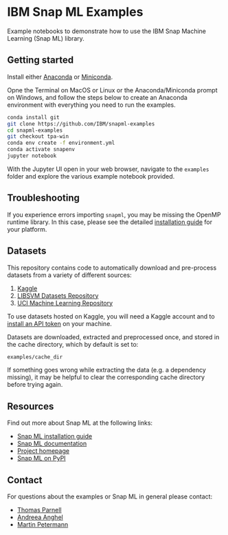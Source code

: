 # IBM Snap ML Examples

Example notebooks to demonstrate how to use the IBM Snap Machine Learning (Snap ML) library. 

## Getting started 

Install either [Anaconda](https://docs.anaconda.com/anaconda/install/) or [Miniconda](https://docs.conda.io/en/latest/miniconda.html).

Opne the Terminal on MacOS or Linux or the Anaconda/Miniconda prompt on Windows, 
and follow the steps below to create an Anaconda environment with everything you need to run the examples.

```bash
conda install git
git clone https://github.com/IBM/snapml-examples
cd snapml-examples
git checkout tpa-win
conda env create -f environment.yml
conda activate snapenv
jupyter notebook
```
With the Jupyter UI open in your web browser, navigate to the `examples` folder and explore the various example notebook provided.

## Troubleshooting

If you experience errors importing `snapml`, you may be missing the OpenMP runtime library. 
In this case, please see the detailed [installation guide](https://snapml.readthedocs.io/en/latest/installation.html) for your platform.

## Datasets

This repository contains code to automatically download and pre-process datasets from a variety of different sources:
1. [Kaggle](https://www.kaggle.com/)
2. [LIBSVM Datasets Repository](https://www.csie.ntu.edu.tw/~cjlin/libsvmtools/datasets/)
3. [UCI Machine Learning Repository](https://archive.ics.uci.edu/ml/index.php)

To use datasets hosted on Kaggle, you will need a Kaggle account and to [install an API token](https://www.kaggle.com/docs/api) on your machine.  

Datasets are downloaded, extracted and preprocessed once, and stored in the cache directory, which by default is set to:
```bash
examples/cache_dir
```
If something goes wrong while extracting the data (e.g. a dependency missing), it may be helpful to clear the corresponding cache directory before trying again.

## Resources

Find out more about Snap ML at the following links:

- [Snap ML installation guide](https://snapml.readthedocs.io/en/latest/installation.html)
- [Snap ML documentation](https://snapml.readthedocs.io/en/latest/)
- [Project homepage](https://www.zurich.ibm.com/snapml/)
- [Snap ML on PyPI](https://pypi.org/project/snapml/)

## Contact
 
For questions about the examples or Snap ML in general please contact:
- [Thomas Parnell](mailto:tpa@zurich.ibm.com)
- [Andreea Anghel](mailto:aan@zurich.ibm.com)
- [Martin Petermann](mailto:map@zurich.ibm.com)

